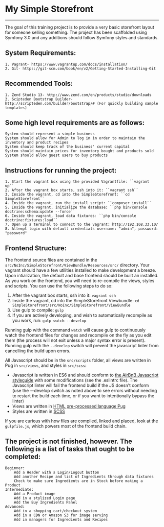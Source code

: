 # My Simple Storefront
--------------------
The goal of this training project is to provide a very basic storefront layout for someone selling something.
The project has been scaffolded using Symfony 3.0 and any additions should follow Symfony styles and standards.

## System Requirements:
	1. Vagrant- https://www.vagrantup.com/docs/installation/
	2. Git- https://git-scm.com/book/en/v2/Getting-Started-Installing-Git

## Recommended Tools:
	1. Zend Studio 13- http://www.zend.com/en/products/studio/downloads
	2. Scipteden Bootstrap Builder- http://scripteden.com/builder/bootstrap/# (For quickly building sample templates)

## Some high level requirements are as follows:
	System should represent a simple business
	System should allow for Admin to log in in order to maintain the inventory and product recipes
	System should keep track of the business' current capital
	System should maintain prices for inventory bought and products sold
	System should allow guest users to buy products

## Instructions for running the project:
	1. Start the vagrant box using the provided Vagrantfile: ``vagrant up``
	2. After the vagrant box starts, ssh into it: ``vagrant ssh``
	3. Inside the vagrant, cd into the SimpleStorefront: ``cd SimpleStorefront``
	4. Inside the vagrant, run the install script: ``composer install``
	5. Inside the vagrant, initialize the database: ``php bin/console doctrine:schema:update --force``
	6. Inside the vagrant, load data fixtures: ``php bin/console doctrine:fixtures:load``
	7. Open up a terminal to connect to the vagrant: http://192.168.33.10/
	8. Attempt login with default credentials username: "admin", password: "password"

## Frontend Structure:

The frontend source files are contained in the ``src/NoInc/SimpleStorefront/ViewBundle/Resources/src/`` directory. Your vagrant should have a few utilities installed to make development a breeze. Upon intialization, the default and base frontend should be built an installed. As you work on the frontend, you will need to re-compile the views, styles and scripts. You can use the following steps to do so:

1. After the vagrant box starts, ssh into it: ``vagrant ssh``
2. Inside the vagrant, cd into the SimpleStorefront Viewbundle: ``cd SimpleStorefront/src/NoInc/SimpleStorefront/ViewBundle``
3. Use gulp to compile: ``gulp``
4. If you are actively developing, and wish to automatically recompile as you work, run: ``gulp watch --develop``

Running gulp with the command ``watch`` will cause gulp to continuously watch the frontend files for changes and recompile on the fly as you edit them (the process will not exit unless a major syntax error is present).
Running gulp with the ``--develop`` switch will prevent the javascript linter from cancelling the build upon errors.

All Javascript should be in the ``src/scripts`` folder, all views are written in Pug in ``src/views``, and styles in ``src/scss``:

* Javascript is written in ES6 and should conform to [the AirBnB Javascript styleguide](https://github.com/airbnb/javascript) with some modifications (see the .eslintrc file). The Javascript linter will fail the frontend build if the JS doesn't conform (use the --develop switch as noted above to see errors without needing to restart the build each time, or if you want to intentionally bypass the linter)
* Views are written in [HTML pre-processed language Pug](https://pugjs.org/language/attributes.html)
* Styles are written in [SCSS](http://sass-lang.com/documentation/file.SCSS_FOR_SASS_USERS.html)

If you are curious with how files are compiled, linked and placed, look at the ``gulpfile.js``, which powers most of the frontend build chain.

## The project is not finished, however.  The following is a list of tasks that ought to be completed:
	Beginner:
		Add a Header with a Login/Logout button
		Add another Recipe and list of Ingredients through data fixtures
		Check to make sure Ingredients are in Stock before making a Product
	Intermediate:
		Add a Product image
		Add in a stylized Login page
		Add the Buy Ingredients Panel
	Advanced:
		Add in a shopping cart/checkout system
		Add in a CDN or Amazon S3 for image serving
		Add in managers for Ingredients and Recipes
